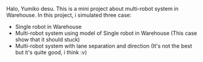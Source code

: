 Halo, Yumiko desu.
This is a mini project about multi-robot system in Warehouse.
In this project, i simulated three case:
  - Single robot in Warehouse
  - Multi-robot system using model of Single robot in Warehouse (This case show that it should stuck)
  - Multi-robot system with lane separation and direction (It's not the best but it's quite good, i think :v)
